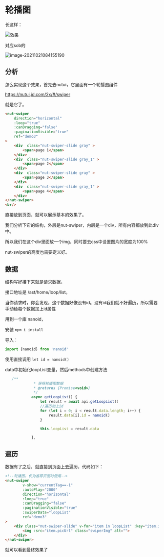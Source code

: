 # 轮播图

长这样：

![效果](D:\project\tempProject\sunofbeach_weapp\notes\11.首页-轮播图制作\效果.gif) 

对应sob的

![image-20211021084155190](D:\project\tempProject\sunofbeach_weapp\notes\11.首页-轮播图制作\image-20211021084155190.png)



## 分析

怎么实现这个效果，首先去nutui，它里面有一个轮播图组件

https://nutui.jd.com/2x/#/swiper

就是它了。

```html
<nut-swiper
    direction="horizontal"
    :loop="true"
    :canDragging="false"
    :paginationVisible="true"
    ref="demo3"
>
    <div  class="nut-swiper-slide gray" >
        <span>page 1</span>
    </div>
    <div  class="nut-swiper-slide gray_1" >
        <span>page 2</span>
    </div>
    <div  class="nut-swiper-slide gray" >
        <span>page 3</span>
    </div>
    <div  class="nut-swiper-slide gray_1" >
        <span>page 4</span>
    </div>
</nut-swiper>
<br/>
```





直接放到页面，就可以展示基本的效果了。

我们分析下它的结构，外层是nut-swiper，内层是一个div，所有内容都放到此div中。

所以我们在这个div里面放一个img，同时要去css中设置图片的宽度为100%

nut-swiper的高度也需要定义好。



## 数据

结构写好接下来就是请求数据，

接口地址是  /ast/home/loop/list。

当你请求时，你会发现，这个数据好像没有id。没有id我们就不好遍历，所以需要手动给每个数据加上id属性

用到一个库 nanoid，

安装  `npm i install`

导入：

```js
import {nanoid} from 'nanoid'
```

使用直接调用  `let id = nanoid()`

data中初始化loopList变量，然后methods中创建方法

```js
   /**
             * 获得轮播图数据
             * @returns {Promise<void>}
             */
            async getLoopList() {
                let result = await api.getLoopList()
				//遍历加上id
                for (let i = 0; i < result.data.length; i++) {
                    result.data[i].id = nanoid()
                }

                this.loopList = result.data

            },
```





## 遍历

数据有了之后，就直接到页面上去遍历，代码如下：

```html
<!--轮播图，仅为推荐页面时使用-->
<nut-swiper
        v-show="currentTag==-1"
        :autoPlay="2000"
        direction="horizontal"
        :loop="true"
        :canDragging="false"
        :paginationVisible="true"
        :swiperData="loopList"
        ref="demo3"
>
    <div class="nut-swiper-slide" v-for="item in loopList" :key="item.id">
        <img :src="item.picUrl" class="swiperImg" alt="">
    </div>
</nut-swiper>
```





就可以看到最终效果了